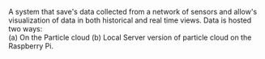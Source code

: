 A	system that save's data collected from a network of sensors and allow's	visualization	of data	in both	historical and real	time views. Data is hosted two ways:	
(a)	On the Particle	cloud
(b)	Local Server version of particle cloud on the	Raspberry Pi.
